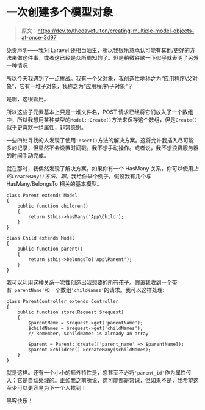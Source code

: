 # 一次创建多个模型对象

> 原文：<https://dev.to/thedavefulton/creating-multiple-model-objects-at-once-3d97>

免责声明——我对 Laravel 还相当陌生，所以我很乐意承认可能有其他/更好的方法来做这件事，或者这已经是众所周知的了。但是稍微谷歌一下似乎就表明了另外一种情况

所以今天我遇到了一点挑战。我有一个父对象，我创造性地称之为“应用程序\父对象”，它有一堆子对象，我称之为“应用程序\子对象”？

是啊，这很管用。

所以这些子元素基本上只是一堆文件名，POST 请求已经将它们放入了一个数组中，所以我想用某种类型的`Model::Create()`方法来保存这个数组，但是`Create()`似乎更喜欢一组属性，非常感谢。

一些四处寻找的人发现了使用`Insert()`方法的解决方案。这将允许我插入尽可能多的记录，但显然不会设置时间戳。我不想手动操作。或者说，我不想浪费服务器的时间手动完成。

就在那时，我偶然发现了解决方案。如果你有一个 HasMany 关系，你可以使用*上的`CreateMany()`方法，即*。我给你举个例子。假设我有几个与 HasMany/BelongsTo 相关的基本模型。

```
class Parent extends Model
{
    public function children()
    {
        return $this->hasMany('App\Child');
    }
}

class Child extends Model
{
    public function parent()
    {
        return $this->belongsTo('App\Parent');
    }
} 
```

我可以利用这种关系一次性创造出我想要的所有孩子。假设我收到一个带有`'parentName'`和一个数组`'childNames'`的请求。我可以这样处理:

```
class ParentController extends Controller
{
    public function store(Request $request)
    {
        $parentName = $request->get('parentName');
        $childNames = $request->get('childNames');
        // Remember, $childNames is already an array

        $parent = Parent::create(['parent_name' => $parentName]);
        $parent->children()->createMany($childNames);
    }
} 
```

就是这样。还有一个小小的额外特性是，您甚至不必将`'parent_id'`作为属性传入；它是自动处理的。正如我之前所说，这可能都是常识，但如果不是，我希望这至少可以更容易为下一个人找到！

黑客快乐！